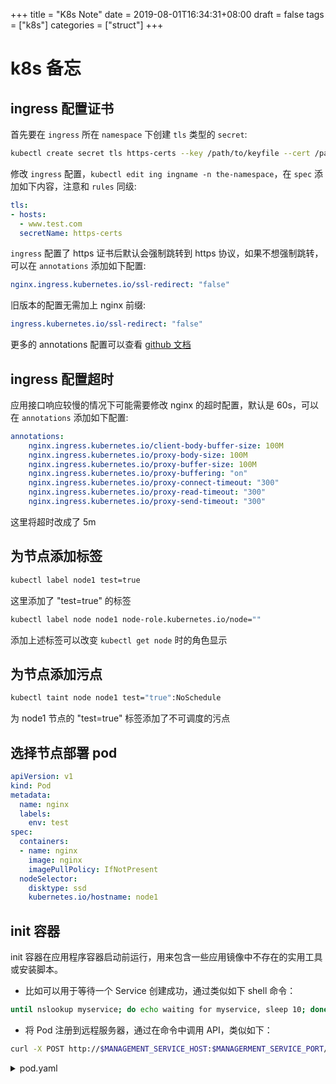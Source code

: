+++
title = "K8s Note"
date = 2019-08-01T16:34:31+08:00
draft = false
tags = ["k8s"]
categories = ["struct"]
+++

# k8s 备忘

## ingress 配置证书

首先要在 `ingress` 所在 `namespace` 下创建 `tls` 类型的 `secret`:

```bash
kubectl create secret tls https-certs --key /path/to/keyfile --cert /path/to/certfile -n the-namespace
```

修改 `ingress` 配置，`kubectl edit ing ingname -n the-namespace`，在 `spec` 添加如下内容，注意和 `rules` 同级:

```yaml
tls:
- hosts:
  - www.test.com
  secretName: https-certs
```

`ingress` 配置了 https 证书后默认会强制跳转到 https 协议，如果不想强制跳转，可以在 `annotations` 添加如下配置:

```yaml
nginx.ingress.kubernetes.io/ssl-redirect: "false"
```

旧版本的配置无需加上 nginx 前缀:

```yaml
ingress.kubernetes.io/ssl-redirect: "false"
```

更多的 annotations 配置可以查看 [github 文档](https://github.com/kubernetes/ingress-nginx/blob/master/docs/user-guide/nginx-configuration/annotations.md)

## ingress 配置超时

应用接口响应较慢的情况下可能需要修改 nginx 的超时配置，默认是 60s，可以在 `annotations` 添加如下配置:

```yaml
annotations:
    nginx.ingress.kubernetes.io/client-body-buffer-size: 100M
    nginx.ingress.kubernetes.io/proxy-body-size: 100M
    nginx.ingress.kubernetes.io/proxy-buffer-size: 100M
    nginx.ingress.kubernetes.io/proxy-buffering: "on"
    nginx.ingress.kubernetes.io/proxy-connect-timeout: "300"
    nginx.ingress.kubernetes.io/proxy-read-timeout: "300"
    nginx.ingress.kubernetes.io/proxy-send-timeout: "300"
```

这里将超时改成了 5m

## 为节点添加标签

```bash
kubectl label node1 test=true
```

这里添加了 "test=true" 的标签

```bash
kubectl label node node1 node-role.kubernetes.io/node=""
```

添加上述标签可以改变 `kubectl get node` 时的角色显示

## 为节点添加污点

```bash
kubectl taint node node1 test="true":NoSchedule
```

为 node1 节点的 "test=true" 标签添加了不可调度的污点

## 选择节点部署 pod

```yaml
apiVersion: v1
kind: Pod
metadata:
  name: nginx
  labels:
    env: test
spec:
  containers:
  - name: nginx
    image: nginx
    imagePullPolicy: IfNotPresent
  nodeSelector:
    disktype: ssd
    kubernetes.io/hostname: node1
```

## init 容器

init 容器在应用程序容器启动前运行，用来包含一些应用镜像中不存在的实用工具或安装脚本。

* 比如可以用于等待一个 Service 创建成功，通过类似如下 shell 命令：

```bash
until nslookup myservice; do echo waiting for myservice, sleep 10; done;
```

* 将 Pod 注册到远程服务器，通过在命令中调用 API，类似如下：

```bash
curl -X POST http://$MANAGEMENT_SERVICE_HOST:$MANAGERMENT_SERVICE_PORT/registr -d 'instance=$(<POD_NAME>)&ip=$(<POD_IP>)'
```

<details>
<summary>pod.yaml</summary>
```yaml
apiVersion: v1
kind: Pod
metadata:
  name: myapp-pod
  labels:
    app: myapp
spec:
  containers:
  - name: myapp-container
    image: busybox
    command: ['sh', '-c', 'echo The app is running! && sleep 3600']
  initContainers:
  - name: init-myservice
    image: busybox
    command: ['sh', '-c', 'until nslookup myservice; do echo waiting for myservice; sleep 2; done;']
  - name: init-mydb
    image: busybox
    command: ['sh', '-c', 'until nslookup mydb; do echo waiting for mydb; sleep 2; done;']
```
</details>
